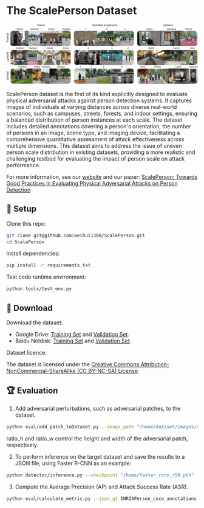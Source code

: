 # The ScalePerson Dataset
![Figure](https://github.com/weihui1308/ScalePerson/blob/main/assets/datasetDisplay.svg?raw=true)

ScalePerson dataset is the first of its kind explicitly designed to evaluate physical adversarial attacks against person detection systems. It captures images of individuals at varying distances across diverse real-world scenarios, such as campuses, streets, forests, and indoor settings, ensuring a balanced distribution of person instances at each scale. The dataset includes detailed annotations covering a person's orientation, the number of persons in an image, scene type, and imaging device, facilitating a comprehensive quantitative assessment of attack effectiveness across multiple dimensions. This dataset aims to address the issue of uneven person scale distribution in existing datasets, providing a more realistic and challenging testbed for evaluating the impact of person scale on attack performance.

For more information, see our [website](https://scaleperson.github.io/) and our paper: [ScalePerson: Towards Good Practices in Evaluating Physical Adversarial Attacks on Person Detection](https://scaleperson.github.io/)

## :toolbox: Setup
Clone this repo:
```bash
git clone git@github.com:weihui1308/ScalePerson.git
cd ScalePerson
```

Install dependencies:
```bash
pip install -r requirements.txt
```

Test code runtime environment:
```bash
python tools/test_env.py
```

## :floppy_disk: Download
Download the dataset:

- Google Drive:
[Training Set](https://drive.google.com/file/d/1d98YsPT3a8jpnOBEG123GRFHlRogiDCv/view?usp=sharing) and [Validation Set](https://drive.google.com/file/d/1am_zjTd53L47rPlvR4us43KV25gwN4F6/view?usp=sharing).
- Baidu Netdisk:
[Training Set](https://pan.baidu.com/s/1ZPFjExOgLM2x5Bv29Cta8w?pwd=7384) and [Validation Set](https://pan.baidu.com/s/1Mq-vz8k-yjTZ_j_X79JXGA?pwd=4hxm).

Dataset licence:

The dataset is licensed under the [Creative Commons Attribution-NonCommercial-ShareAlike (CC BY-NC-SA) License](https://creativecommons.org/licenses/by-nc-sa/4.0/).

## :trophy: Evaluation
1. Add adversarial perturbations, such as adversarial patches, to the dataset.
```bash
python eval/add_patch_toDataset.py --image_path "/home/dataset/images/val/" --label_path "/home/dataset/labels/val/" --output_dir "/home/dataset/images/val_with_attack/" --ratio_h 0.23 --ratio_w 0.17 --patch_path patches/advTshirt.png
```
ratio_h and ratio_w control the height and width of the adversarial patch, respectively.

2. To perform inference on the target dataset and save the results to a JSON file, using Faster R-CNN as an example:
```bash
python detector/inference.py --checkpoint "/home/faster_rcnn_r50.pth" --config dataset/config.py --img_folder "/home/val/" --save_path "runs/fasterRCNN.json"
```
3. Compute the Average Precision (AP) and Attack Success Rate (ASR).
```bash
python eval/calculate_metric.py --json_gt INRIAPerson_coco_annotations.json --json_benign "/home/yolov5s_on_InriaPerson_predictions.json" --json_attack "/home/yolov5s_on_InriaPerson_with_patch_predictions.json" --image_suffix .png
```

<!--
## :pencil2: Citation
If you use this code in your research, please cite our paper:
```
@article{pan2023machiavelli,
    author = {Pan, Alexander and Chan, Jun Shern and Zou, Andy and Li, Nathaniel and Basart, Steven and Woodside, Thomas and Ng, Jonathan and Zhang, Hanlin and Emmons, Scott and Hendrycks, Dan},
    title = {Do the Rewards Justify the Means? Measuring Trade-Offs Between Rewards and Ethical Behavior in the Machiavelli Benchmark.},
    journal = {ICML},
    year = {2023},
}
```
-->
